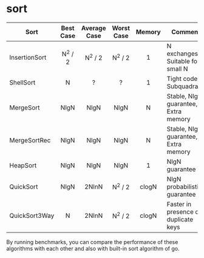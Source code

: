 # sort

| Sort          | Best Case         | Average Case      | Worst Case        | Memory | Comment                              |
|---------------|:-----------------:|:-----------------:|:-----------------:|:------:|--------------------------------------|
| InsertionSort | N<sup>2</sup> / 2 | N<sup>2</sup> / 2 | N<sup>2</sup> / 2 | 1      | N exchanges, Suitable for small N    |
| ShellSort     | N                 | ?                 | ?                 | 1      | Tight code, Subquadratic             |
| MergeSort     | NlgN              | NlgN              | NlgN              | N      | Stable, NlgN guarantee, Extra memory |
| MergeSortRec  | NlgN              | NlgN              | NlgN              | N      | Stable, NlgN guarantee, Extra memory |
| HeapSort      | NlgN              | NlgN              | NlgN              | 1      | NlgN guarantee                       |
| QuickSort     | NlgN              | 2NlnN             | N<sup>2</sup> / 2 | clogN  | NlgN probabilistic guarantee         |
| QuickSort3Way | N                 | 2NlnN             | N<sup>2</sup> / 2 | clogN  | Faster in presence of duplicate keys |

By running benchmarks, you can compare the performance of these algorithms with each other and also with built-in sort algorithm of go.
